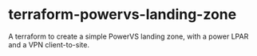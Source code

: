 # terraform-powervs-landing-zone
A terraform to create a simple PowerVS landing zone, with a power LPAR and a VPN client-to-site.
